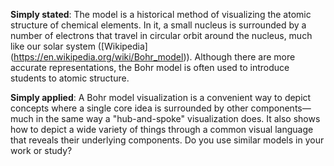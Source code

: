 **Simply stated**: The model is a historical method of visualizing the atomic structure of chemical elements. In it, a small nucleus is surrounded by a number of electrons that travel in circular orbit around the nucleus, much like our solar system ([Wikipedia] (https://en.wikipedia.org/wiki/Bohr_model)). Although there are more accurate representations, the Bohr model is often used to introduce students to atomic structure.

**Simply applied**: A Bohr model visualization is a convenient way to depict concepts where a single core idea is surrounded by other components—much in the same way a "hub-and-spoke" visualization does. It also shows how to depict a wide variety of things through a common visual language that reveals their underlying components. Do you use similar models in your work or study?
